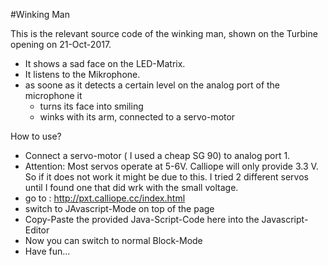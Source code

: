 #Winking Man

This is the relevant source code of the winking man, shown on the Turbine opening on 21-Oct-2017.

* It shows a sad face on the LED-Matrix.
* It listens to the Mikrophone.
* as soone as it detects a certain level on the analog port of the microphone it 
  * turns its face into smiling
  * winks with its arm, connected to a servo-motor
 
 
How to use?
* Connect a servo-motor ( I used a cheap SG 90) to analog port 1. 
* Attention: Most servos operate at 5-6V. Calliope will only provide 3.3 V. So if it does not work it might be due to this. I tried 2 different servos until I found one that did wrk with the small voltage.
* go to : http://pxt.calliope.cc/index.html 
* switch to JAvascript-Mode on top of the page
* Copy-Paste the provided Java-Script-Code here into the Javascript-Editor
* Now you can switch to normal Block-Mode
* Have fun...
